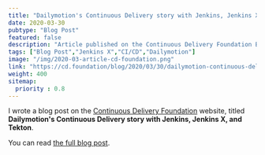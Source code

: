 ```yaml
---
title: "Dailymotion's Continuous Delivery story with Jenkins, Jenkins X, and Tekton"
date: 2020-03-30
pubtype: "Blog Post"
featured: false
description: "Article published on the Continuous Delivery Foundation Blog about Dailymotion’s Continuous Delivery story with Jenkins, Jenkins X, and Tekton."
tags: ["Blog Post","Jenkins X","CI/CD","Dailymotion"]
image: "/img/2020-03-article-cd-foundation.png"
link: "https://cd.foundation/blog/2020/03/30/dailymotion-continuous-delivery-story-with-jenkins-jenkins-x-and-tekton/"
weight: 400
sitemap:
  priority : 0.8
---
```


I wrote a blog post on the [Continuous Delivery Foundation](https://cd.foundation/) website, titled **Dailymotion's Continuous Delivery story with Jenkins, Jenkins X, and Tekton**.

You can read [the full blog post](https://cd.foundation/blog/2020/03/30/dailymotion-continuous-delivery-story-with-jenkins-jenkins-x-and-tekton/).
